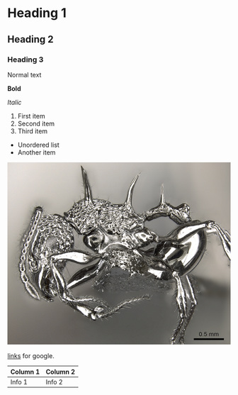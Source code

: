 # Heading 1

## Heading 2

### Heading 3

Normal text

**Bold**

*Italic*

1. First item
2. Second item
3. Third item

- Unordered list
- Another item

![Terminator Ants](/images/casent0901788_p_1_high%20Acanthomyrmex%20ferox.jpg)

[links](http://google.com) for google.

| Column 1 | Column 2 |
| -- | -- |
| Info 1 | Info 2|